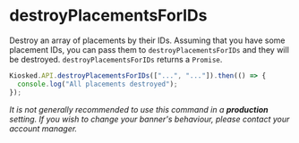 # destroyPlacementsForIDs

Destroy an array of placements by their IDs. Assuming that you have some placement IDs, you can pass them to `destroyPlacementsForIDs` and they will be destroyed. `destroyPlacementsForIDs` returns a `Promise`.

```javascript
Kiosked.API.destroyPlacementsForIDs(["...", "..."]).then(() => {
  console.log("All placements destroyed");
});
```

_It is not generally recommended to use this command in a **production** setting. If you wish to change your banner's behaviour, please contact your account manager._

